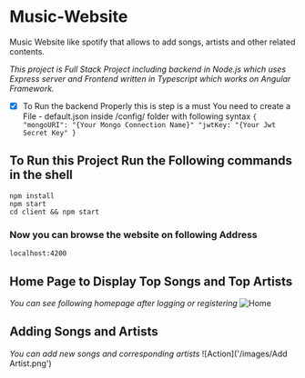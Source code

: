 # Music-Website
Music Website like spotify that allows to add songs, artists and other related contents.


_*This project is Full Stack Project including backend in Node.js which uses Express server and Frontend written in Typescript which works on Angular Framework.*_

- [x] To Run the backend Properly this is step is a must
      You need to create a File - default.json inside /config/ folder with following syntax
      ```
      {
        "mongoURI": "{Your Mongo Connection Name}"
        "jwtKey: "{Your Jwt Secret Key"
      }
      ```

## To Run this Project Run the Following commands in the shell
```
npm install
npm start
cd client && npm start
```

### Now you can browse the website on following Address
```localhost:4200```

## Home Page to Display Top Songs and Top Artists
_You can see following homepage after logging or registering_
![Home](/images/Home.png)

## Adding Songs and Artists
_You can add new songs and corresponding artists_
![Action]('/images/Add Artist.png')
